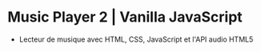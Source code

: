 # Music Player 2 | Vanilla JavaScript

- Lecteur de musique avec HTML, CSS, JavaScript et l'API audio HTML5